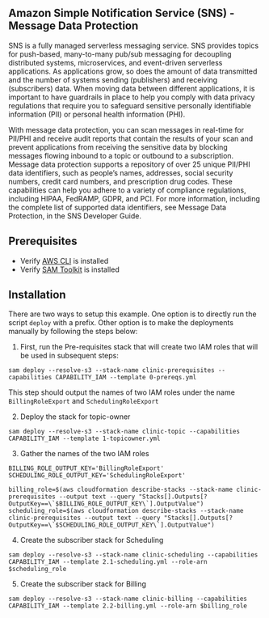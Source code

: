 ## Amazon Simple Notification Service (SNS) - Message Data Protection

SNS is a fully managed serverless messaging service. SNS provides topics for push-based, many-to-many pub/sub messaging for decoupling distributed systems, microservices, and event-driven serverless applications. As applications grow, so does the amount of data transmitted and the number of systems sending (publishers) and receiving (subscribers) data. When moving data between different applications, it is important to have guardrails in place to help you comply with data privacy regulations that require you to safeguard sensitive personally identifiable information (PII) or personal health information (PHI).

With message data protection, you can scan messages in real-time for PII/PHI and receive audit reports that contain the results of your scan and prevent applications from receiving the sensitive data by blocking messages flowing inbound to a topic or outbound to a subscription. Message data protection supports a repository of over 25 unique PII/PHI data identifiers, such as people’s names, addresses, social security numbers, credit card numbers, and prescription drug codes. These capabilities can help you adhere to a variety of compliance regulations, including HIPAA, FedRAMP, GDPR, and PCI. For more information, including the complete list of supported data identifiers, see Message Data Protection, in the SNS Developer Guide.

## Prerequisites
* Verify [AWS CLI](https://aws.amazon.com/cli/) is installed
* Verify [SAM Toolkit](https://aws.amazon.com/serverless/sam/) is installed

## Installation

There are two ways to setup this example. One option is to directly run the script `deploy` with a prefix. Other option is to make the deployments manually by following the steps below:

1. First, run the Pre-requisites stack that will create two IAM roles that will be used in subsequent steps:
```shell
sam deploy --resolve-s3 --stack-name clinic-prerequisites --capabilities CAPABILITY_IAM --template 0-prereqs.yml
```
This step should output the names of two IAM roles under the name `BillingRoleExport` and `SchedulingRoleExport`

2. Deploy the stack for topic-owner
```shell
sam deploy --resolve-s3 --stack-name clinic-topic --capabilities CAPABILITY_IAM --template 1-topicowner.yml
```

3. Gather the names of the two IAM roles
```shell
BILLING_ROLE_OUTPUT_KEY='BillingRoleExport'
SCHEDULING_ROLE_OUTPUT_KEY='SchedulingRoleExport'

billing_role=$(aws cloudformation describe-stacks --stack-name clinic-prerequisites --output text --query "Stacks[].Outputs[?OutputKey==\`$BILLING_ROLE_OUTPUT_KEY\`].OutputValue")
scheduling_role=$(aws cloudformation describe-stacks --stack-name clinic-prerequisites --output text --query "Stacks[].Outputs[?OutputKey==\`$SCHEDULING_ROLE_OUTPUT_KEY\`].OutputValue")
```

4. Create the subscriber stack for Scheduling
```shell
sam deploy --resolve-s3 --stack-name clinic-scheduling --capabilities CAPABILITY_IAM --template 2.1-scheduling.yml --role-arn $scheduling_role
```

5. Create the subscriber stack for Billing
```shell
sam deploy --resolve-s3 --stack-name clinic-billing --capabilities CAPABILITY_IAM --template 2.2-billing.yml --role-arn $billing_role
```

